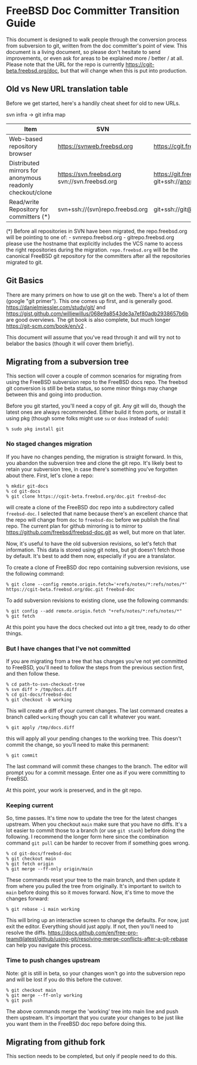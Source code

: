 # FreeBSD Doc Committer Transition Guide

This document is designed to walk people through the conversion process from subversion to git, written from the doc committer's point of view. This document is a living document, so please don't hesitate to send improvements, or even ask for areas to be explained more / better / at all. Please note that the URL for the repo is currently https://cgit-beta.freebsd.org/doc, but that will change when this is put into production.


## Old vs New URL translation table

Before we get started, here's a handily cheat sheet for old to new URLs.

svn infra -> git infra map

| Item                                     | SVN                             | GIT                                 |
| ---------------------------------------- | ------------------------------- | ----------------------------------- |
| Web-based repository browser             | https://svnweb.freebsd.org      | https://cgit.freebsd.org            |
| Distributed mirrors for anonymous readonly checkout/clone | https://svn.freebsd.org svn://svn.freebsd.org | https://git.freebsd.org git+ssh://anongit@git.freebsd.org |
| Read/write Repository for committers (*) | svn+ssh://(svn)repo.freebsd.org | git+ssh://git@(git)repo.freebsd.org |

(*) Before all repositories in SVN have been migrated, the repo.freebsd.org will be pointing to one of:
    - svnrepo.freebsd.org
    - gitrepo.freebsd.org
    please use the hostname that explicitly includes the VCS name to access the right repositories during the migration. `repo.freebsd.org` will be the canonical FreeBSD git repository for the committers after all the repositories migrated to git.

## Git Basics

There are many primers on how to use git on the web. There's a lot of them (google "git primer"). This one comes up first, and is generally good. https://danielmiessler.com/study/git/ and https://gist.github.com/williewillus/068e9a8543de3a7ef80adb2938657b6b are good overviews. The git book is also complete, but much longer https://git-scm.com/book/en/v2 .

This document will assume that you've read through it and will try not to belabor the basics (though it will cover them briefly).

## Migrating from a subversion tree

This section will cover a couple of common scenarios for migrating from using the FreeBSD subversion repo to the FreeBSD docs repo. The freebsd git conversion is still be beta status, so some minor things may change between this and going into production.

Before you git started, you'll need a copy of git. Any git will do, though the latest ones are always recommended. Either build it from ports, or install it using pkg (though some folks might use `su` or `doas` instead of `sudo`):
```
% sudo pkg install git
```

### No staged changes migration

If you have no changes pending, the migration is straight forward. In this, you abandon the subversion tree and clone the git repo. It's likely best to retain your subversion tree, in case there's something you've forgotten about there.  First, let's clone a repo:
```
% mkdir git-docs
% cd git-docs
% git clone https://cgit-beta.freebsd.org/doc.git freebsd-doc
```
will create a clone of the FreeBSD doc repo into a subdirectory called `freebsd-doc`. I selected that name because there's an excellent chance that the repo will change from `doc` to `freebsd-doc` before we publish the final repo. The current plan for github mirroring is to mirror to https://github.com/freebsd/freebsd-doc.git as well, but more on that later.

Now, it's useful to have the old subversion revisions, so let's fetch that information. This data is stored using git notes, but git doesn't fetch those by default. It's best to add them now, especially if you are a translator.

To create a clone of FreeBSD doc repo containing subversion revisions, use the following command:
```
% git clone --config remote.origin.fetch='+refs/notes/*:refs/notes/*' https://cgit-beta.freebsd.org/doc.git freebsd-doc
```

To add subversion revisions to existing clone, use the following commands:
```
% git config --add remote.origin.fetch "+refs/notes/*:refs/notes/*"
% git fetch
```

At this point you have the docs checked out into a git tree, ready to do other things.

### But I have changes that I've not committed

If you are migrating from a tree that has changes you've not yet committed to FreeBSD, you'll need to follow the steps from the previous section first, and then follow these.

```
% cd path-to-svn-checkout-tree
% svn diff > /tmp/docs.diff
% cd git-docs/freebsd-doc
% git checkout -b working
```
This will create a diff of your current changes. The last command creates a branch called `working` though you can call it whatever you  want.
```
% git apply /tmp/docs.diff
```
this will apply all your pending changes to the working tree. This doesn't commit the change, so you'll need to make this permanent:
```
% git commit
```
The last command will commit these changes to the branch. The editor will prompt you for a commit message. Enter one as if you were committing to FreeBSD.

At this point, your work is preserved, and in the git repo.

### Keeping current

So, time passes. It's time now to update the tree for the latest changes upstream. When you checkout `main` make sure that you have no diffs. It's a lot easier to commit those to a branch (or use `git stash`) before doing the following. I recommend the longer form here since the combination command `git pull` can be harder to recover from if something goes wrong.
```
% cd git-docs/freebsd-doc
% git checkout main
% git fetch origin
% git merge --ff-only origin/main
```
These commands reset your tree to the main branch, and then update it from where you pulled the tree from originally. It's important to switch to `main` before doing this so it moves forward. Now, it's time to move the changes forward:
```
% git rebase -i main working
```
This will bring up an interactive screen to change the defaults. For now, just exit the editor. Everything should just apply. If not, then you'll need to resolve the diffs. https://docs.github.com/en/free-pro-team@latest/github/using-git/resolving-merge-conflicts-after-a-git-rebase can help you navigate this process.

### Time to push changes upstream

Note: git is still in beta, so your changes won't go into the subversion repo and will be lost if you do this before the cutover.

```
% git checkout main
% git merge --ff-only working
% git push
```
The above commands merge the 'working' tree into main line and push them upstream. It's important that you curate your changes to be just like you want them in the FreeBSD doc repo before doing this.

## Migrating from github fork

This section needs to be completed, but only if people need to do this.

